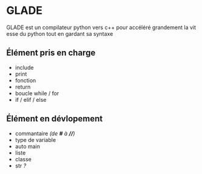 # GLADE
GLADE est un compilateur python vers c++ pour accéléré grandement la vitesse du python tout en gardant sa syntaxe
## Élément pris en charge

 - include
 - print
 - fonction
 - return
 - boucle while / for
 - if / elif / else

## Élément en dévlopement

 - commantaire *(de **#** à **//**)*
 - type de variable
 - auto main
 - liste
 - classe
 - str *?*